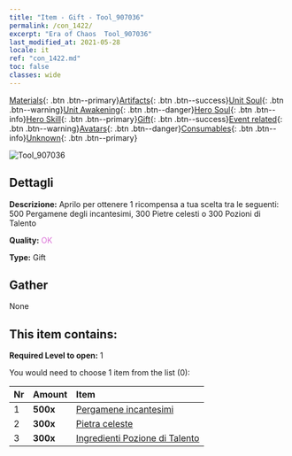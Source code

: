 ```yaml
---
title: "Item - Gift - Tool_907036"
permalink: /con_1422/
excerpt: "Era of Chaos  Tool_907036"
last_modified_at: 2021-05-28
locale: it
ref: "con_1422.md"
toc: false
classes: wide
---
```

 [Materials](/ItemsIT/){: .btn .btn--primary}[Artifacts](/ItemsIT/Artifacts/){: .btn .btn--success}[Unit Soul](/ItemsIT/UnitSoul/){: .btn .btn--warning}[Unit Awakening](/ItemsIT/UnitAwakening/){: .btn .btn--danger}[Hero Soul](/ItemsIT/HeroSoul/){: .btn .btn--info}[Hero Skill](/ItemsIT/HeroSkill/){: .btn .btn--primary}[Gift](/ItemsIT/Gift/){: .btn .btn--success}[Event related](/ItemsIT/Events/){: .btn .btn--warning}[Avatars](/ItemsIT/Avatars/){: .btn .btn--danger}[Consumables](/ItemsIT/Consumables/){: .btn .btn--info}[Unknown](/ItemsIT/Unknown/){: .btn .btn--primary}

 ![Tool_907036](/images/t/i_907036.png)

## Dettagli
 **Descrizione:** Aprilo per ottenere 1 ricompensa a tua scelta tra le seguenti: 500 Pergamene degli incantesimi, 300 Pietre celesti o 300 Pozioni di Talento

 **Quality:** <span style="color: #DA70D6">OK</span>

 **Type:** Gift

## Gather

  None

## This item contains:

 **Required Level to open:** 1

 You would need to choose 1 item from the list (0):

  | Nr | Amount |     Item    |
  |:---|:-------|:------------|
  | 1 |  **500x** | [Pergamene incantesimi](/ItemsIT/con_694/) |  | 
  | 2 |  **300x** | [Pietra celeste](/ItemsIT/art_188/) |  | 
  | 3 |  **300x** | [Ingredienti Pozione di Talento](/ItemsIT/con_1120/) |  | 
